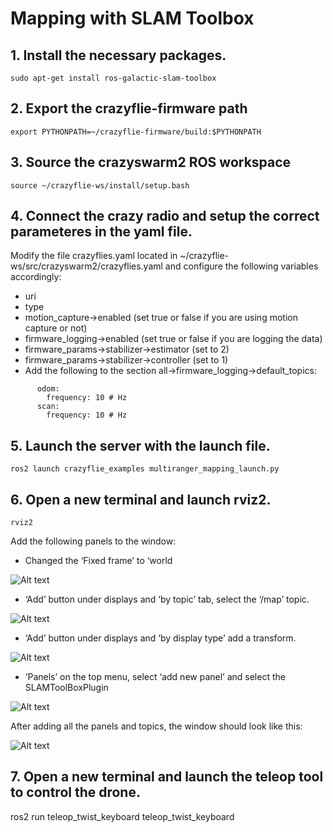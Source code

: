 # Mapping with SLAM Toolbox

## 1. Install the necessary packages.

```sudo apt-get install ros-galactic-slam-toolbox```

## 2. Export the crazyflie-firmware path
```export PYTHONPATH=~/crazyflie-firmware/build:$PYTHONPATH```

## 3. Source the crazyswarm2 ROS workspace
```source ~/crazyflie-ws/install/setup.bash```

## 4. Connect the crazy radio and setup the correct parameteres in the yaml file.
Modify the file crazyflies.yaml located in ~/crazyflie-ws/src/crazyswarm2/crazyflies.yaml and configure the following variables accordingly:
- uri
- type
- motion_capture->enabled (set true or false if you are using motion capture or not)
- firmware_logging->enabled (set true or false if you are logging the data)
- firmware_params->stabilizer->estimator (set to 2)
- firmware_params->stabilizer->controller (set to 1)
- Add the following to the section all->firmware_logging->default_topics:
```
      odom:
        frequency: 10 # Hz
      scan:
        frequency: 10 # Hz
```

## 5. Launch the server with the launch file.
```ros2 launch crazyflie_examples multiranger_mapping_launch.py```

## 6. Open a new terminal and launch rviz2.
```rviz2```

Add the following panels to the window:
- Changed the ‘Fixed frame’ to ‘world

![Alt text](./img/slam/1.png?raw=true)

- ‘Add’ button under displays and ‘by topic’ tab, select the ‘/map’ topic.

![Alt text](./img/slam/2.png?raw=true)

- ‘Add’ button under displays and ‘by display type’ add a transform.

![Alt text](./img/slam/3.png?raw=true)

- ‘Panels’ on the top menu, select ‘add new panel’ and select the SLAMToolBoxPlugin

![Alt text](./img/slam/4.png?raw=true)

After adding all the panels and topics, the window should look like this:

![Alt text](./img/slam/5.png?raw=true)

## 7. Open a new terminal and launch the teleop tool to control the drone.
ros2 run teleop_twist_keyboard teleop_twist_keyboard